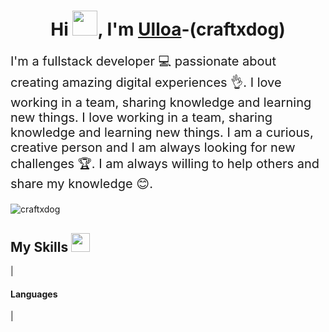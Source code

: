 <div align="center">      
    <h1>Hi <img src="https://media.giphy.com/media/hvRJCLFzcasrR4ia7z/giphy.gif" width="40">, I'm <a href="https://www.linkedin.com/in/rey-halsall/" target="_blank">Ulloa</a><span>-(craftxdog)</span></h1> 
</div>  
<div align="left"> 
    <p style="font-size: 20px">I'm a fullstack developer 💻 passionate about creating amazing digital experiences 👌. I love working in a team, sharing knowledge and learning new things. I love working in a team, sharing knowledge and learning new things. I am a curious, creative person and I am always looking for new challenges 🏆. I am always willing to help others and share my knowledge 😊.</p>
    <p align="left"> <img src="https://komarev.com/ghpvc/?username=craftxdog" alt="craftxdog" /> </p>
    </p>
</div>

## My Skills <img src="https://media.giphy.com/media/iY8CRBdQXODJSCERIr/giphy.gif" width="30px">&nbsp; 
|<h4> Languages </h4>|
